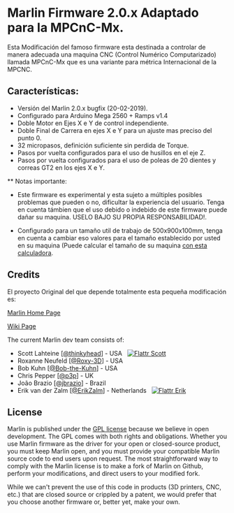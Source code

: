 # Marlin Firmware 2.0.x Adaptado para la MPCnC-Mx.

Esta Modificación del famoso firmware esta destinada a controlar de manera adecuada una maquina CNC (Control Numérico Computarizado) llamada MPCnC-Mx que es una variante para métrica Internacional de la MPCNC.

## Características:

 - Versión del Marlin 2.0.x bugfix (20-02-2019).
 - Configurado para Arduino Mega 2560 + Ramps v1.4
 - Doble Motor en Ejes X e Y de control independiente.
 - Doble Final de Carrera en ejes X e Y para un ajuste mas preciso del punto 0.
 - 32 micropasos, definición suficiente sin perdida de Torque.
 - Pasos por vuelta configurados para el uso de husillos en el eje Z.
 - Pasos por vuelta configurados para el uso de poleas de 20 dientes y correas GT2 en los ejes X e Y.

 
** Notas importante: 
 - Este firmware es experimental y esta sujeto a múltiples posibles problemas que pueden o no, dificultar la experiencia del usuario. Tenga en cuenta támbien que el uso debido o indebido de este firmware puede dañar su maquina. USELO BAJO SU PROPIA RESPONSABILIDAD!.
 
 - Configurado para un tamaño util de trabajo de 500x900x100mm, tenga en cuenta a cambiar eso valores para el tamaño establecido por usted en su maquina (Puede calcular el tamaño de su maquina [con esta calculadora](https://jscalc.io/calc/QHWZUpKFJzyGVS2D).

 

 
## Credits

El proyecto Original del que depende totalmente esta pequeña modificación es:

[Marlin Home Page](http://marlinfw.org/) 

[Wiki Page](http://reprap.org/wiki/Marlin)

The current Marlin dev team consists of:

 - Scott Lahteine [[@thinkyhead](https://github.com/thinkyhead)] - USA &nbsp; [![Flattr Scott](http://api.flattr.com/button/flattr-badge-large.png)](https://flattr.com/submit/auto?user_id=thinkhead&url=https://github.com/MarlinFirmware/Marlin&title=Marlin&language=&tags=github&category=software)
 - Roxanne Neufeld [[@Roxy-3D](https://github.com/Roxy-3D)] - USA
 - Bob Kuhn [[@Bob-the-Kuhn](https://github.com/Bob-the-Kuhn)] - USA
 - Chris Pepper [[@p3p](https://github.com/p3p)] - UK
 - João Brazio [[@jbrazio](https://github.com/jbrazio)] - Brazil
 - Erik van der Zalm [[@ErikZalm](https://github.com/ErikZalm)] - Netherlands &nbsp; [![Flattr Erik](http://api.flattr.com/button/flattr-badge-large.png)](https://flattr.com/submit/auto?user_id=ErikZalm&url=https://github.com/MarlinFirmware/Marlin&title=Marlin&language=&tags=github&category=software)

## License

Marlin is published under the [GPL license](/LICENSE) because we believe in open development. The GPL comes with both rights and obligations. Whether you use Marlin firmware as the driver for your open or closed-source product, you must keep Marlin open, and you must provide your compatible Marlin source code to end users upon request. The most straightforward way to comply with the Marlin license is to make a fork of Marlin on Github, perform your modifications, and direct users to your modified fork.

While we can't prevent the use of this code in products (3D printers, CNC, etc.) that are closed source or crippled by a patent, we would prefer that you choose another firmware or, better yet, make your own.
